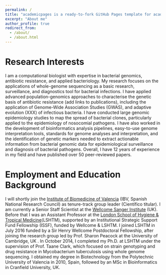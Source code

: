 ```yaml
---
permalink: /
title: "academicpages is a ready-to-fork GitHub Pages template for academic personal websites"
excerpt: "About me"
author_profile: true
redirect_from: 
  - /about/
  - /about.html
---
```


Research Interests
======
I am a computational biologist with expertise in bacterial genomics, antibiotic resistance, and applied bacteriology. My research focuses on the applications of whole-genome sequencing as a basic research, surveillance, and diagnostics tool for bacterial infections. I have applied advanced population-genomics approaches to characterise the genetic basis of antibiotic resistance (add links to publications), including the application of Genome-Wide Association Studies (GWAS), and adaptive evolution (XXX) of infectious bacteria. I have conducted large genomic epidemiology studies to map the spread of bacterial clones, particularly applied to the epidemiology of nosocomial pathogens. I have also worked in the development of bioinformatics analysis pipelines, easy-to-use genome interpretation tools, standards for genome analyses and interpretation, and the identification of genetic markers needed to extract actionable information from bacterial genomic data for epidemiological surveillance and diagnosis of bacterial pathogens. Overall, I have 12 years of experience in my field and have published over 50 peer-reviewed papers. 

Employment and Education Background
======
I will shortly join the [Institute of Biomedicine of Valencia](https://www.ibv.csic.es/) (IBV, Spanish National Research Council) as tenure-track group leader (Científico titular). I am currently a Senior Staff Scientist at the [Wellcome Sanger Institute](https://www.sanger.ac.uk/) (UK). Before that I was an Assistant Professor at the [London School of Hygiene & Tropical Medicine](https://www.lshtm.ac.uk/)(LSHTM), supported by an Institutional Strategic Support Fund Fellowship (ISSF), funded by Wellcome & LSHTM. I joined LSHTM in July 2016 funded by a Sir Henry Wellcome Postdoctoral Fellowship, after joining the research group led by Prof. Sharon Peacock at the University of Cambridge, UK . In October 2014, I completed my Ph.D. at LSHTM under the supervision of Prof. Taane Clark, which focused on strain genotyping and drug resistance in Mycobacterium tuberculosis using whole genome sequencing. I obtained my degree in Biotechnology from the Polytechnic University of Valencia in 2010, Spain, followed by an MSc in Bioinformatics in Cranfield University, UK.



